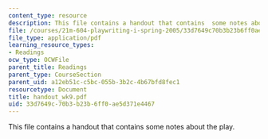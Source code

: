 ```yaml
---
content_type: resource
description: This file contains a handout that contains  some notes about the play.
file: /courses/21m-604-playwriting-i-spring-2005/33d7649c70b3b23b6ff0ae5d371e4467_handout_wk9.pdf
file_type: application/pdf
learning_resource_types:
- Readings
ocw_type: OCWFile
parent_title: Readings
parent_type: CourseSection
parent_uid: a12eb51c-c5bc-055b-3b2c-4b67bfd8fec1
resourcetype: Document
title: handout_wk9.pdf
uid: 33d7649c-70b3-b23b-6ff0-ae5d371e4467
---
```

This file contains a handout that contains  some notes about the play.


